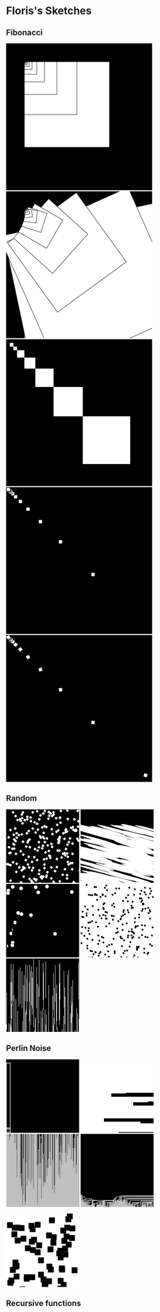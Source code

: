 # Floris's Sketches

## Fibonacci
![](Floris/fibo_1.png)
![](Floris/fibo_2.png)
![](Floris/fibo_3.png)
![](Floris/fibo_4.png)
![](Floris/fibo_5.png)

## Random
![](Floris/random_1.png)
![](Floris/random_2.png)
![](Floris/random_3.png)
![](Floris/random_4.png)
![](Floris/random_5.png)

## Perlin Noise
![](Floris/perlin_1.png)
![](Floris/perlin_2.png)
![](Floris/perlin_3.png)
![](Floris/perlin_4.png)

![](Floris/perlin_7.png)

## Recursive functions
            
